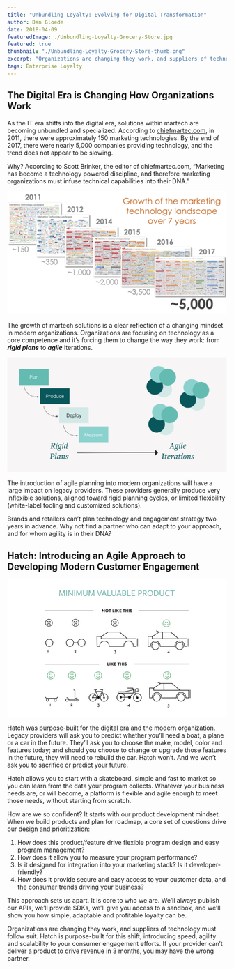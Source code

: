```yaml
---
title: "Unbundling Loyalty: Evolving for Digital Transformation"
author: Dan Gloede
date: 2018-04-09
featuredImage: ./Unbundling-Loyalty-Grocery-Store.jpg
featured: true
thumbnail: "./Unbundling-Loyalty-Grocery-Store-thumb.png"
excerpt: "Organizations are changing they work, and suppliers of technology must follow suit.  Hatch is purpose-built for this shift, introducing speed, agility and scalability to your consumer engagement efforts.  If your provider can’t deliver a product to drive revenue in 3 months, you may have the wrong partner."
tags: Enterprise Loyalty
---
```


## The Digital Era is Changing How Organizations Work

As the IT era shifts into the digital era, solutions within martech are becoming unbundled and specialized.  According to [chiefmartec.com](http://chiefmartec.com/), in 2011, there were approximately 150 marketing technologies.  By the end of 2017, there were nearly 5,000 companies providing technology, and the trend does not appear to be slowing.

Why?  According to Scott Brinker, the editor of chiefmartec.com, “Marketing has become a technology powered discipline, and therefore marketing organizations must infuse technical capabilities into their DNA.”

![Martech Evolution](./Unbundling-Loyalty-Martech-Landscape.jpg)

The growth of martech solutions is a clear reflection of a changing mindset in modern organizations.  Organizations are focusing on technology as a core competence and it’s forcing them to change the way they work: from *__rigid plans__* to *__agile__* iterations.

![Agile Iterations](./Unbundling-Loyalty-Rigid-Agile.png)

The introduction of agile planning into modern organizations will have a large impact on legacy providers.  These providers generally produce very inflexible solutions, aligned toward rigid planning cycles, or limited flexibility (white-label tooling and customized solutions).

Brands and retailers can’t plan technology and engagement strategy two years in advance.  Why not find a partner who can adapt to your approach, and for whom agility is in their DNA?

## Hatch: Introducing an Agile Approach to Developing Modern Customer Engagement

![Minimum Valuable Product](./Minimum-valuable-product.jpeg)

Hatch was purpose-built for the digital era and the modern organization.  Legacy providers will ask you to predict whether you’ll need a boat, a plane or a car in the future. They’ll ask you to choose the make, model, color and features today; and should you choose to change or upgrade those features in the future, they will need to rebuild the car.  Hatch won’t.  And we won’t ask you to sacrifice or predict your future.

Hatch allows you to start with a skateboard, simple and fast to market so you can learn from the data your program collects. Whatever your business needs are, or will become, a platform is flexible and agile enough to meet those needs, without starting from scratch.

How are we so confident?  It starts with our product development mindset.  When we build products and plan for roadmap, a core set of questions drive our design and prioritization:

1. How does this product/feature drive flexible program design and easy program management?
2. How does it allow you to measure your program performance?
3. Is it designed for integration into your marketing stack?  Is it developer-friendly?
4. How does it provide secure and easy access to your customer data, and the consumer trends driving your business?

This approach sets us apart.  It is core to who we are.  We’ll always publish our APIs, we’ll provide SDKs, we’ll give you access to a sandbox,  and we’ll show you how simple, adaptable and profitable loyalty can be.

Organizations are changing they work, and suppliers of technology must follow suit.  Hatch is purpose-built for this shift, introducing speed, agility and scalability to your consumer engagement efforts.  If your provider can’t deliver a product to drive revenue in 3 months, you may have the wrong partner.
